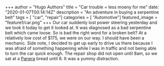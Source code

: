 +++
author = "Hugo Authors"
title = "Car trouble = less moeny for me"
date: "2020-01-07T00:14:14Z"
description = "An adventure in buying a serpentine belt"
tags = [
    "car",
    "repair"]
categories = [
    "Automotive"]
featured_image = "feature1/car.png"
+++
Our car suddenly lost power steering yesterday and we took it today to get it looked at.
It was diagnosed as a bad serpentine belt which came loose. So is bad the right word for a broken belt?
At a relatively low cost of $175, we were on our way. I should have been a mechanic.
Side note, I decided to get up early to drive us there because I was afraid of something happening while I was in traffic and not being able to turn the car quick enough. The repair shop did not open until 8am, so we sat at a [Panera](https://www.panerabread.com/en-us/home.html) bread until 8. It was a yummy distraction.
